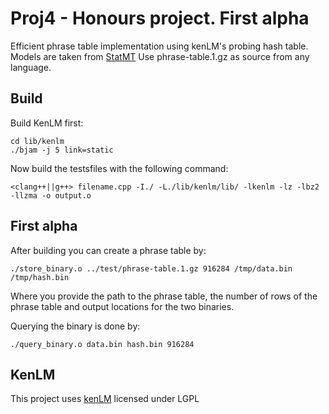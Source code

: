Proj4 - Honours project. First alpha
========================================

Efficient phrase table implementation using kenLM's probing hash table. Models are taken from [StatMT](http://www.statmt.org/moses/RELEASE-1.0/models/en-cs/model/)
Use phrase-table.1.gz as source from any language.

Build
------

Build KenLM first:

```
cd lib/kenlm
./bjam -j 5 link=static
```

Now build the testsfiles with the following command:

```
<clang++||g++> filename.cpp -I./ -L./lib/kenlm/lib/ -lkenlm -lz -lbz2 -llzma -o output.o
```

First alpha
------------

After building you can create a phrase table by:

```
./store_binary.o ../test/phrase-table.1.gz 916284 /tmp/data.bin /tmp/hash.bin
```
Where you provide the path to the phrase table, the number of rows of the phrase table and output locations for the two binaries.

Querying the binary is done by:

```
./query_binary.o data.bin hash.bin 916284
```

KenLM
------
This project uses [kenLM](http://kheafield.com/code/kenlm/) licensed under LGPL